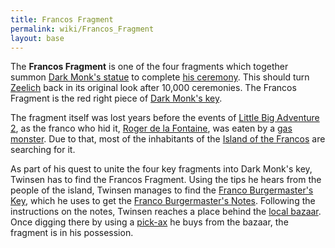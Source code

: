 ```yaml
---
title: Francos Fragment
permalink: wiki/Francos_Fragment
layout: base
---
```


The **Francos Fragment** is one of the four fragments which together
summon [Dark Monk's statue](Dark_Monk's_statue "wikilink") to complete
[his ceremony](Dark_Monk's_prophecy "wikilink"). This should turn
[Zeelich](Zeelich "wikilink") back in its original look after 10,000
ceremonies. The Francos Fragment is the red right piece of [Dark Monk's
key](Dark_Monk's_key "wikilink").

The fragment itself was lost years before the events of [Little Big
Adventure 2](Little_Big_Adventure_2 "wikilink"), as the franco who hid
it, [Roger de la Fontaine](Roger_de_la_Fontaine "wikilink"), was eaten
by a [gas monster](gas_monster "wikilink"). Due to that, most of the
inhabitants of the [Island of the
Francos](Island_of_the_Francos "wikilink") are searching for it.

As part of his quest to unite the four key fragments into Dark Monk's
key, Twinsen has to find the Francos Fragment. Using the tips he hears
from the people of the island, Twinsen manages to find the [Franco
Burgermaster's Key](Franco_Burgermaster's_Key "wikilink"), which he uses
to get the [Franco Burgermaster's
Notes](Franco_Burgermaster's_Notes "wikilink"). Following the
instructions on the notes, Twinsen reaches a place behind the [local
bazaar](Francos_Island_bazaar "wikilink"). Once digging there by using a
[pick-ax](pick-ax "wikilink") he buys from the bazaar, the fragment is
in his possession.
